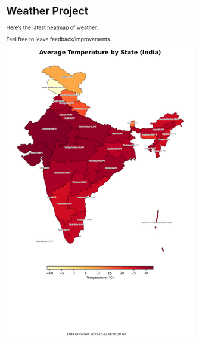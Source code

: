 # Weather Project

Here’s the latest heatmap of weather:

Feel free to leave feedback/improvements.

![India Heatmap](docs/assets/india_heatmap.png?v=F8BE00)
